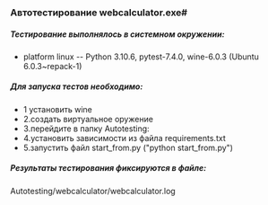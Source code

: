 ### Автотестирование webcalculator.exe#

##### Тестирование выполнялось в системном окружении:
- platform linux -- Python 3.10.6, pytest-7.4.0, wine-6.0.3 (Ubuntu 6.0.3~repack-1)

##### Для запуска тестов необходимо:

- 1 установить wine  
- 2.создать виртуальное оружение 
- 3.перейдите в папку Autotesting:
- 4.установить зависимости из файла requirements.txt
- 5.запустить файл start_from.py ("python start_from.py")

##### Результаты тестирования фиксируются в файле:
Autotesting/webcalculator/webcalculator.log
